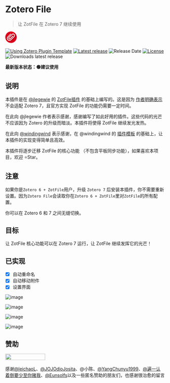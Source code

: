 # Zotero File
> 让 ZotFile 在 Zotero 7 继续使用

<img src="addon/chrome/content/icons/favicon.png" width="36px" height="36px">

[![Using Zotero Plugin Template](https://img.shields.io/badge/Using-Zotero%20Plugin%20Template-blue?style=flat-round&logo=github)](https://github.com/windingwind/zotero-plugin-template)
[![Latest release](https://img.shields.io/github/v/release/MuiseDestiny/zotero-file)](https://github.com/MuiseDestiny/zotero-file/releases)
![Release Date](https://img.shields.io/github/release-date/MuiseDestiny/zotero-file?color=9cf)
[![License](https://img.shields.io/github/license/MuiseDestiny/zotero-file)](https://github.com/MuiseDestiny/zotero-file/blob/master/LICENSE)
![Downloads latest release](https://img.shields.io/github/downloads/MuiseDestiny/zotero-file/latest/total?color=yellow)


**最新版本状态：🟢建议使用**

## 说明

本插件是在 [@jlegewie](https://github.com/jlegewie) 的 [ZotFile插件](https://github.com/jlegewie/zotfile) 的基础上编写的。这是因为 [作者明确表示](https://github.com/jlegewie/zotfile/issues/655#issuecomment-1595364307) 不会适配 Zotero 7，且官方实现 ZotFile 的功能仍需要一定时间。

在此向 @jlegewie 作者表示感谢，感谢编写了如此好用的插件。这些代码的光芒不应该因为 Zotero 的升级而暗淡。本插件将使得 ZotFile 继续发光发热。

在此向 [@windingwind](https://github.com/windingwind) 表示感谢，在 @windingwind 的 [插件模板](https://github.com/windingwind/zotero-plugin-template) 的基础上，让本插件的实现变得简单且高效。

本插件将逐步迁移 ZotFile 的核心功能 （不包含平板同步功能），如果喜欢本项目，欢迎 ⭐Star。

## 注意

如果你是`Zotero 6 + ZotFile`用户，升级 `Zotero 7` 后安装本插件，你不需要重新设置。因为`Zotero File`会读取你在`Zotero 6 + ZotFile`里对`ZotFile`的所有配置。

你可以在 Zotero 6 和 7 之间无缝切换。

## 目标

让 ZotFile 核心功能可以在 Zotero 7 运行，让 ZotFile 继续发挥它的光芒！

## 已实现

- [x] 自动重命名
- [x] 自动移动附件
- [x] 设置界面

![image](https://github.com/MuiseDestiny/zotero-file/assets/51939531/3c0dba64-0b78-40b5-aba1-d4bdf494a70f)

![image](https://github.com/MuiseDestiny/zotero-file/assets/51939531/03018858-5f38-44ca-b5dc-0024d6d96143)

![image](https://github.com/MuiseDestiny/zotero-file/assets/51939531/936fd6ab-c1c6-4b35-b20b-5500b59a9798)

![image](https://github.com/MuiseDestiny/zotero-file/assets/51939531/9c7a3be2-6776-448d-94f8-adf28559e3a3)

## 赞助

<img src="https://user-images.githubusercontent.com/51939531/227145474-ca165a93-fcf2-4b47-baf4-ea6b29f43d99.png" width="50%" height="50%">

感谢[@leichaoL](https://github.com/leichaoL)、[@JOJOdioJosita](https://github.com/JOJOdioJosita)、@小陈、[@YangChunyu1999](https://github.com/YangChunyu1999)、[@遍一认着倒要少至你赌我](https://b23.tv/JjHR5ON)、[@Eunsolfs](https://github.com/Eunsolfs)以及一些匿名赞助的朋友们，也感谢很治愈的留言
